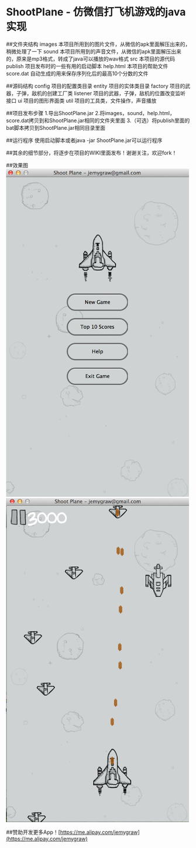 ShootPlane - 仿微信打飞机游戏的java实现
===========================================

##文件夹结构
        images      本项目所用到的图片文件，从微信的apk里面解压出来的，稍微处理了一下 
        sound       本项目所用到的声音文件，从微信的apk里面解压出来的，原来是mp3格式，转成了java可以播放的wav格式 
        src         本项目的源代码
        publish     项目发布时的一些有用的启动脚本
        help.html   本项目的帮助文件
        score.dat   自动生成的用来保存序列化后的最高10个分数的文件

##源码结构
        config      项目的配置类目录
        entity      项目的实体类目录
        factory     项目的武器，子弹，敌机的创建工厂类
        listener    项目的武器，子弹，敌机的位置改变监听接口
        ui          项目的图形界面类
        util        项目的工具类，文件操作，声音播放

##项目发布步骤
        1.导出ShootPlane.jar
        2.将images，sound，help.html，score.dat拷贝到和ShootPlane.jar相同的文件夹里面
        3.（可选）将publish里面的bat脚本拷贝到ShootPlane.jar相同目录里面

##运行程序
        使用启动脚本或者java -jar ShootPlane.jar可以运行程序
	
 
##其余的细节部分，将逐步在项目的WIKI里面发布！谢谢关注，欢迎fork！


##效果图
![首页](shootplane_1.png)
![运行](shootplane_2.png)

##赞助开发更多App！[https://me.alipay.com/jemygraw](https://me.alipay.com/jemygraw)
